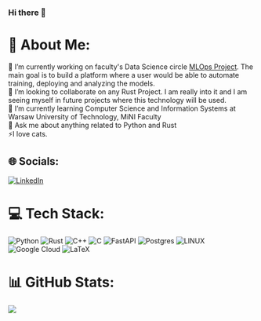 ### Hi there 👋

# 💫 About Me:
🔭 I’m currently working on faculty's Data Science circle <a href='https://github.com/MLOps-KNDS'>MLOps Project</a>. The main goal is to build a platform where a user would be able to automate training, deploying and analyzing the models. <br>👯 I’m looking to collaborate on any Rust Project. I am really into it and I am seeing myself in future projects where this technology will be used.<br>🌱 I’m currently learning Computer Science and Information Systems at Warsaw University of Technology, MiNI Faculty<br>💬 Ask me about anything related to Python and Rust<br>⚡I love cats.

## 🌐 Socials:
[![LinkedIn](https://img.shields.io/badge/LinkedIn-%230077B5.svg?logo=linkedin&logoColor=white)](https://linkedin.com/in/https://www.linkedin.com/in/sebastian-rydz-419930262/) 

# 💻 Tech Stack:
![Python](https://img.shields.io/badge/python-3670A0?style=for-the-badge&logo=python&logoColor=ffdd54) ![Rust](https://img.shields.io/badge/rust-%23000000.svg?style=for-the-badge&logo=rust&logoColor=white) ![C++](https://img.shields.io/badge/c++-%2300599C.svg?style=for-the-badge&logo=c%2B%2B&logoColor=white) ![C](https://img.shields.io/badge/c-%2300599C.svg?style=for-the-badge&logo=c&logoColor=white) ![FastAPI](https://img.shields.io/badge/FastAPI-005571?style=for-the-badge&logo=fastapi) ![Postgres](https://img.shields.io/badge/postgres-%23316192.svg?style=for-the-badge&logo=postgresql&logoColor=white) ![LINUX](https://img.shields.io/badge/Linux-FCC624?style=for-the-badge&logo=linux&logoColor=black)  ![Google Cloud](https://img.shields.io/badge/Google%20Cloud-%234285F4.svg?style=for-the-badge&logo=google-cloud&logoColor=white) ![LaTeX](https://img.shields.io/badge/latex-%23008080.svg?style=for-the-badge&logo=latex&logoColor=white) 
# 📊 GitHub Stats:
![](https://github-readme-streak-stats.herokuapp.com/?user=TheRealSeber&theme=default&hide_border=true)

<!-- Proudly created with GPRM ( https://gprm.itsvg.in ) -->
